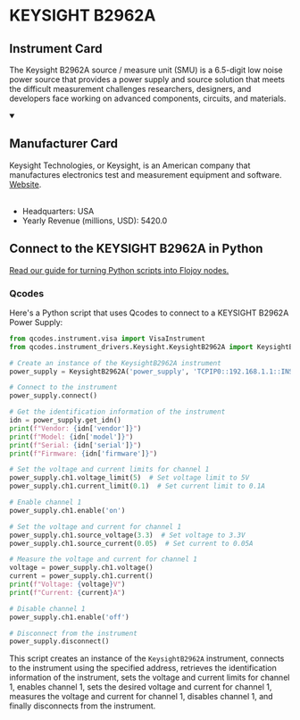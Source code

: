 
# KEYSIGHT B2962A

## Instrument Card

The Keysight B2962A source / measure unit (SMU) is a 6.5-digit low noise power source that provides a power supply and source solution that meets the difficult measurement challenges researchers, designers, and developers face working on advanced components, circuits, and materials.

<details open>
<summary><h2>Manufacturer Card</h2></summary>
Keysight Technologies, or Keysight, is an American company that manufactures electronics test and measurement equipment and software. <a href=https://www.keysight.com/us/en/home.html>Website</a>.
<br><br>
<ul>
  <li>Headquarters: USA</li>
  <li>Yearly Revenue (millions, USD): 5420.0</li>
</ul>
</details>

## Connect to the KEYSIGHT B2962A in Python

[Read our guide for turning Python scripts into Flojoy nodes.](https://docs.flojoy.ai/custom-nodes/creating-custom-node/)


### Qcodes

Here's a Python script that uses Qcodes to connect to a KEYSIGHT B2962A Power Supply:

```python
from qcodes.instrument.visa import VisaInstrument
from qcodes.instrument_drivers.Keysight.KeysightB2962A import KeysightB2962A

# Create an instance of the KeysightB2962A instrument
power_supply = KeysightB2962A('power_supply', 'TCPIP0::192.168.1.1::INSTR')

# Connect to the instrument
power_supply.connect()

# Get the identification information of the instrument
idn = power_supply.get_idn()
print(f"Vendor: {idn['vendor']}")
print(f"Model: {idn['model']}")
print(f"Serial: {idn['serial']}")
print(f"Firmware: {idn['firmware']}")

# Set the voltage and current limits for channel 1
power_supply.ch1.voltage_limit(5)  # Set voltage limit to 5V
power_supply.ch1.current_limit(0.1)  # Set current limit to 0.1A

# Enable channel 1
power_supply.ch1.enable('on')

# Set the voltage and current for channel 1
power_supply.ch1.source_voltage(3.3)  # Set voltage to 3.3V
power_supply.ch1.source_current(0.05)  # Set current to 0.05A

# Measure the voltage and current for channel 1
voltage = power_supply.ch1.voltage()
current = power_supply.ch1.current()
print(f"Voltage: {voltage}V")
print(f"Current: {current}A")

# Disable channel 1
power_supply.ch1.enable('off')

# Disconnect from the instrument
power_supply.disconnect()
```

This script creates an instance of the `KeysightB2962A` instrument, connects to the instrument using the specified address, retrieves the identification information of the instrument, sets the voltage and current limits for channel 1, enables channel 1, sets the desired voltage and current for channel 1, measures the voltage and current for channel 1, disables channel 1, and finally disconnects from the instrument.

